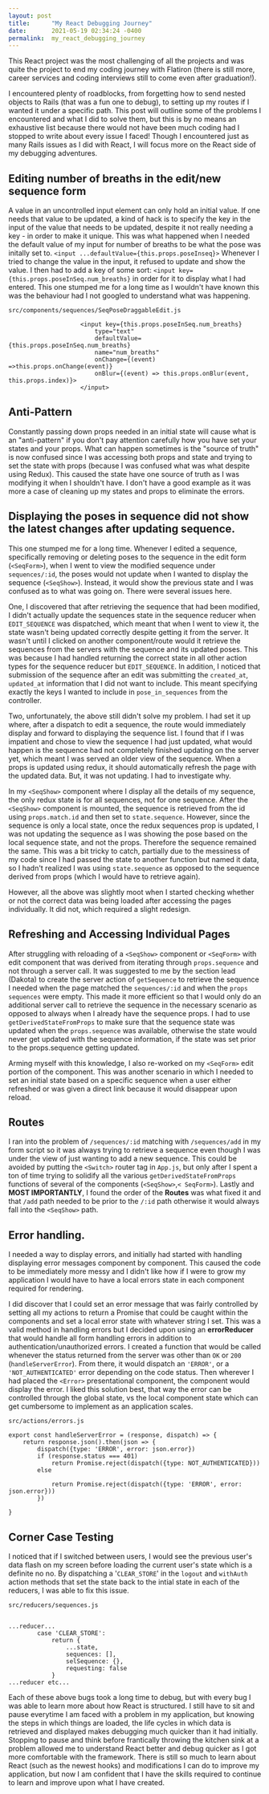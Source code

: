 ```yaml
---
layout: post
title:      "My React Debugging Journey"
date:       2021-05-19 02:34:24 -0400
permalink:  my_react_debugging_journey
---
```


This React project was the most challenging of all the projects and was quite the project to end my coding journey with Flatiron (there is still more, career services and coding interviews still to come even after graduation!).

I encountered plenty of roadblocks, from forgetting how to send nested objects to Rails (that was a fun one to debug), to setting up my routes if I wanted it under a specific path. This post will outline some of the problems I encountered and what I did to solve them, but this is by no means an exhaustive list because there would not have been much coding had I stopped to write about every issue I faced! Though I encountered just as many Rails issues as I did with React, I will focus more on the React side of my debugging adventures.


## Editing number of breaths in the edit/new sequence form

A value in an uncontrolled input element can only hold an initial value. If one needs that value to be updated, a kind of hack is to specify the key in the input of the value that needs to be updated, despite it not really needing a key - in order to make it unique. This was what happened when I needed the default value of my input for number of breaths to be what the pose was initally set to. `<input ...defaultValue={this.props.poseInseq}>` Whenever I tried to change the value in the input, it refused to update and show the value. I then had to add a key of some sort: `<input key={this.props.poseInSeq.num_breaths}` in order for it to display what I had entered. This one stumped me for a long time as I wouldn't have known this was the behaviour had I not googled to understand what was happening.

    src/components/sequences/SeqPoseDraggableEdit.js

```
                    <input key={this.props.poseInSeq.num_breaths}
                        type="text"
                        defaultValue={this.props.poseInSeq.num_breaths}
                        name="num_breaths"
                        onChange={(event) =>this.props.onChange(event)}
                        onBlur={(event) => this.props.onBlur(event, this.props.index)}>
                    </input>
```

## Anti-Pattern

Constantly passing down props needed in an initial state will cause what is an "anti-pattern" if you don't pay attention carefully how you have set your states and your props. What can happen sometimes is the "source of truth" is now confused since I was accessing both props and state and trying to set the state with props (because I was confused what was what despite using Redux). This caused the state have one source of truth as I was modifying it when I shouldn't have. I don't have a good example as it was more a case of cleaning up my states and props to eliminate the errors.


## Displaying the poses in sequence did not show the latest changes after updating sequence.

This one stumped me for a long time. Whenever I edited a sequence, specifically removing or deleting poses to the sequence in the edit form (`<SeqForm>`), when I went to view the modified sequence under `sequences/:id`, the poses would not update when I wanted to display the sequence (`<SeqShow>`). Instead, it would show the previous state and I was confused as to what was going on. There were several issues here.

One, I discovered that after retrieving the sequence that had been modified, I didn't actually update the sequences state in the sequence reducer when `EDIT_SEQUENCE` was dispatched, which meant that when I went to view it, the state wasn't being updated correctly despite getting it from the server. It wasn't until I clicked on another component/route would it retrieve the sequences from the servers with the sequence and its updated poses. This was because I had handled returning the correct state in all other action types for the sequence reducer but `EDIT_SEQUENCE`. In addition, I noticed that submission of the sequence after an edit was submitting the `created_at`, `updated_at` information that I did not want to include. This meant specifying exactly the keys I wanted to include in `pose_in_sequences` from the controller.

Two, unfortunately, the above still didn't solve my problem. I had set it up where, after a dispatch to edit a sequence, the route would immediately display and forward to displaying the sequence list. I found that if I was impatient and chose to view the sequence I had just updated, what would happen is the sequence had not completely finished updating on the server yet, which meant I was served an older view of the sequence. When a props is updated using redux, it should automatically refresh the page with the updated data. But, it was not updating. I had to investigate why.

In my `<SeqShow>` component where I display all the details of my sequence, the only redux state is for all sequences, not for one sequence. After the `<SeqShow>` component is mounted, the sequence is retrieved from the id using  `props.match.id` and then set to `state.sequence`. However, since the sequence is only a local state, once the redux sequences prop is updated, I was not updating the sequence as I was showing the pose based on the local sequence state, and not the props. Therefore the sequence remained the same. This was a bit tricky to catch, partially due to the messiness of my code since I had passed the state to another function but named it data, so I hadn't realized I was using `state.sequence` as opposed to the sequence derived from props (which I would have to retrieve again).

However, all the above was slightly moot when I started checking whether or not the correct data was being loaded after accessing the pages individually.  It did not, which required a slight redesign.

## Refreshing and Accessing Individual Pages

After struggling with reloading of a `<SeqShow>` component or `<SeqForm>` with edit component that was derived from iterating through `props.sequence` and not through a server call. It was suggested to me by the section lead (Dakota) to create the server action of `getSequence` to retrieve the sequence I needed when the page matched the `sequences/:id` and when the `props sequences` were empty. This made it more efficient so that I would only do an additional server call to retrieve the sequence in the necessary scenario as opposed to always when I already have the sequence props. I had to use `getDerivedStateFromProps` to make sure that the sequence state was updated when the `props.sequence` was available, otherwise the state would never get updated with the sequence information, if the state was set prior to the props.sequence getting updated.

Arming myself with this knowledge, I also re-worked on my `<SeqForm>` edit portion of the component. This was another scenario in which I needed to set an initial state based on a specific sequence when a user either refreshed or was given a direct link because it would disappear upon reload. 

## Routes

I ran into the problem of `/sequences/:id` matching with `/sequences/add` in my form script so it was always trying to retrieve a sequence even though I was under the view of just wanting to add a new sequence. This could be avoided by putting the `<Switch>` router tag in `App.js`, but only after I spent a ton of time trying to solidify all the various `getDerivedStateFromProps` functions of several of the components (`<SeqShow>`,`< SeqForm>`). Lastly and **MOST IMPORTANTLY**, I found the order of the **Routes**  was what fixed it and that `/add` path needed to be prior to the `/:id` path otherwise it would always fall into the `<SeqShow>` path.


## Error handling.

I needed a way to display errors, and initially had started with handling displaying error messages component by component. This caused the code to be immediately more messy and I didn't like how if I were to grow my application I would have to have a local errors state in each component required for rendering.

I did discover that I could set an error message  that was fairly controlled by setting all my actions to return a Promise that could be caught within the components and set a local error state with whatever string I set. This was a valid method in handling errors but I decided upon using an **errorReducer** that would handle all form handling errors in addition to authentication/unauthorized errors. I created a function that would be called whenever the status returned from the server was other than `OK` or `200` (`handleServerError`). From there, it would dispatch an `'ERROR'`, or a `'NOT_AUTHENTICATED'` error depending on the code status. Then wherever I had placed the `<Error>` presentational component, the component would display the error. I liked this solution best, that way the error can be controlled through the global state, vs the local component state which can get cumbersome to implement as an application scales.

    src/actions/errors.js

```
export const handleServerError = (response, dispatch) => {
    return response.json().then(json => {
        dispatch({type: 'ERROR', error: json.error})
        if (response.status === 401)
            return Promise.reject(dispatch({type: NOT_AUTHENTICATED}))
        else 
        
            return Promise.reject(dispatch({type: 'ERROR', error: json.error}))
        })

}
```

## Corner Case Testing

I noticed that if I switched between users, I would see the previous user's data flash on my screen before loading the current user's state which is a definite no no. By dispatching a '`CLEAR_STORE`' in the `logout` and `withAuth` action methods that set the state back to the intial state in each of the reducers, I was able to fix this issue.

    src/reducers/sequences.js
```

...reducer...
        case 'CLEAR_STORE':
            return {
                ...state,
                sequences: [],
                selSequence: {},
                requesting: false
            }
...reducer etc...
```

Each of these above bugs took a long time to debug, but with every bug I was able to learn more about how React is structured. I still have to sit and pause everytime I am faced with a problem in my application, but knowing the steps in which things are loaded, the life cycles in which data is retrieved and displayed makes debugging much quicker than it had initially. Stopping to pause and think before frantically throwing the kitchen sink at a problem allowed me to understand React better and debug quicker as I got more comfortable with the framework. There is still so much to learn about React (such as the newest hooks) and modifications I can do to improve my application, but now I am confident that I have the skills required to continue to learn and improve upon what I have created.



